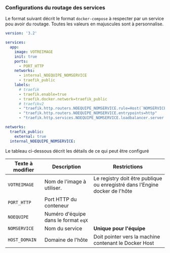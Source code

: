 
### Configurations du routage des services

Le format suivant décrit le format `docker-compose` à respecter par un service pou avoir du routage. Toutes les valeurs en majuscules sont à personnalise.

```yaml
version: '3.2'

services:
  app:
    image: VOTREIMAGE
    init: true
    ports:
      - PORT_HTTP
    networks:
      - internal_NOEQUIPE_NOMSERVICE
      - traefik_public
    labels:
      # traefik
      - traefik.enable=true
      - traefik.docker.network=traefik_public
      # traefikv2
      - "traefik.http.routers.NOEQUIPE_NOMSERVICE.rule=Host(`NOMSERVICE.NOEQUIPE.HOST_DOMAIN`)"
      - "traefik.http.routers.NOEQUIPE_NOMSERVICE.entrypoints=http"
      - "traefik.http.services.NOEQUIPE_NOMSERVICE.loadbalancer.server.port=PORT_HTTP"

networks:
  traefik_public:
    external: true
  internal_NOEQUIPE_NOMSERVICE:
```

Le tableau ci-dessous décrit les détails de ce qui peut être configuré

|Texte à modifier|Description|Restrictions |
|----|----|----|
|`VOTREIMAGE`|Nom de l'image à utiliser. | Le registry doit être publique ou enregistré dans l'Engine docker de l'hôte|
|`PORT_HTTP`| Port HTTP du conteneur| |
|`NOEQUIPE`| Numéro d'équipe dans le format `eqX` |  |
|`NOMSERVICE`| Nom du service | **Unique pour l'équipe** |
|`HOST_DOMAIN` | Domaine de l'hôte | Doit pointer vers la machine contenant le Docker Host |

